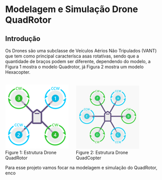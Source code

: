 # Modelagem e Simulação Drone QuadRotor

## Introdução

Os Drones são uma subclasse de Veículos Aérios Não Tripulados (VANT) que tem como principal caracterísca asas rotatívas, sendo que a quantidade de braços podem ser diferente, dependendo do modelo, a Figura 1 mostra o modelo Quadrotor, já Figura 2 mostra um modelo Hexacopter.

<br/>

<style>
.center {
    display: block;
    margin-left: auto;
    margin-right: auto;
    width: 70%;
  }

  div.box {
	width: 40%;
	display: inline-block;
    margin-left: auto;
    margin-right: 20px;
}
  </style>

<div class="box">
    <img src="utils/quadrotor.png"/>
    <span> Figure 1: Estrutura Drone QuadRotor </span>
</div>
<div class="box">
    <img src="utils/hexacopter.png"/>
    <span> Figure 2: Estrutura Drone QuadCopter </span>
</div>

<br/>

Para esse projeto vamos focar na modelagem e simulação do QuadRotor, enco